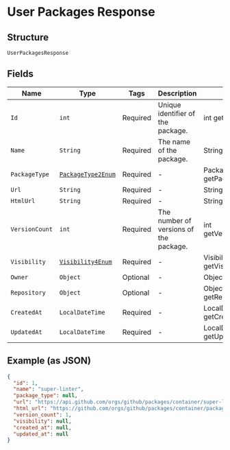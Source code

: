 
# User Packages Response

## Structure

`UserPackagesResponse`

## Fields

| Name | Type | Tags | Description | Getter | Setter |
|  --- | --- | --- | --- | --- | --- |
| `Id` | `int` | Required | Unique identifier of the package. | int getId() | setId(int id) |
| `Name` | `String` | Required | The name of the package. | String getName() | setName(String name) |
| `PackageType` | [`PackageType2Enum`](../../doc/models/package-type-2-enum.md) | Required | - | PackageType2Enum getPackageType() | setPackageType(PackageType2Enum packageType) |
| `Url` | `String` | Required | - | String getUrl() | setUrl(String url) |
| `HtmlUrl` | `String` | Required | - | String getHtmlUrl() | setHtmlUrl(String htmlUrl) |
| `VersionCount` | `int` | Required | The number of versions of the package. | int getVersionCount() | setVersionCount(int versionCount) |
| `Visibility` | [`Visibility4Enum`](../../doc/models/visibility-4-enum.md) | Required | - | Visibility4Enum getVisibility() | setVisibility(Visibility4Enum visibility) |
| `Owner` | `Object` | Optional | - | Object getOwner() | setOwner(Object owner) |
| `Repository` | `Object` | Optional | - | Object getRepository() | setRepository(Object repository) |
| `CreatedAt` | `LocalDateTime` | Required | - | LocalDateTime getCreatedAt() | setCreatedAt(LocalDateTime createdAt) |
| `UpdatedAt` | `LocalDateTime` | Required | - | LocalDateTime getUpdatedAt() | setUpdatedAt(LocalDateTime updatedAt) |

## Example (as JSON)

```json
{
  "id": 1,
  "name": "super-linter",
  "package_type": null,
  "url": "https://api.github.com/orgs/github/packages/container/super-linter",
  "html_url": "https://github.com/orgs/github/packages/container/package/super-linter",
  "version_count": 1,
  "visibility": null,
  "created_at": null,
  "updated_at": null
}
```

